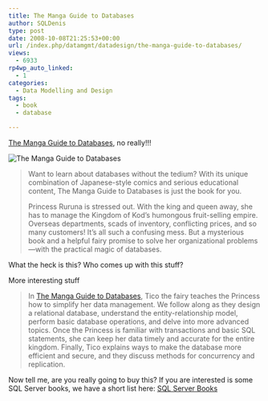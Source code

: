 ```yaml
---
title: The Manga Guide to Databases
author: SQLDenis
type: post
date: 2008-10-08T21:25:53+00:00
url: /index.php/datamgmt/datadesign/the-manga-guide-to-databases/
views:
  - 6933
rp4wp_auto_linked:
  - 1
categories:
  - Data Modelling and Design
tags:
  - book
  - database

---
```

[The Manga Guide to Databases][1], no really!!!

![The Manga Guide to Databases][2]

> Want to learn about databases without the tedium? With its unique combination of Japanese-style comics and serious educational content, The Manga Guide to Databases is just the book for you.
> 
> Princess Ruruna is stressed out. With the king and queen away, she has to manage the Kingdom of Kod&#8217;s humongous fruit-selling empire. Overseas departments, scads of inventory, conflicting prices, and so many customers! It&#8217;s all such a confusing mess. But a mysterious book and a helpful fairy promise to solve her organizational problems—with the practical magic of databases. 

What the heck is this? Who comes up with this stuff?

More interesting stuff

> In [The Manga Guide to Databases][1], Tico the fairy teaches the Princess how to simplify her data management. We follow along as they design a relational database, understand the entity-relationship model, perform basic database operations, and delve into more advanced topics. Once the Princess is familiar with transactions and basic SQL statements, she can keep her data timely and accurate for the entire kingdom. Finally, Tico explains ways to make the database more efficient and secure, and they discuss methods for concurrency and replication.

Now tell me, are you really going to buy this? If you are interested is some SQL Server books, we have a short list here: [SQL Server Books][3]

 [1]: http://www.amazon.com/gp/product/1593271905?ie=UTF8&tag=sql08-20&linkCode=xm2&camp=1789&creativeASIN=1593271905
 [2]: http://ecx.images-amazon.com/images/I/51wkRQgwGFL._SL500_AA240_.jpg "The Manga Guide to Databases"
 [3]: http://wiki.ltd.local/index.php/SQL_Server_Books